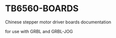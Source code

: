 TB6560-BOARDS
=============

Chinese stepper motor driver boards documentation

for use with GRBL and GRBL-JOG
